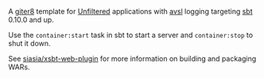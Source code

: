 A [giter8][g8] template for [Unfiltered][unfiltered] applications with
[avsl][avsl] logging targeting [sbt][sbt] 0.10.0 and up.

Use the `container:start` task in sbt to start a server and `container:stop` to shut it down.

See [siasia/xsbt-web-plugin][web] for more information on building and
packaging WARs.

[g8]: http://github.com/n8han/giter8#readme
[unfiltered]: http://github.com/n8han/unfiltered#readme
[avsl]: http://bmc.github.com/avsl/
[sbt]: http://github.com/harrah/xsbt
[web]: https://github.com/siasia/xsbt-web-plugin

